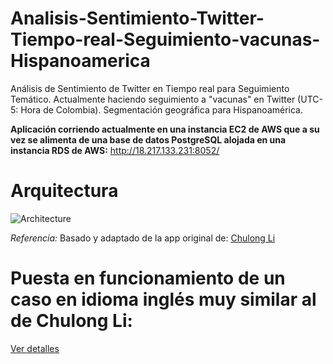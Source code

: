 # Analisis-Sentimiento-Twitter-Tiempo-real-Seguimiento-vacunas-Hispanoamerica
Análisis de Sentimiento de Twitter en Tiempo real para Seguimiento Temático. Actualmente haciendo seguimiento a "vacunas" en Twitter (UTC-5: Hora de Colombia). Segmentación geográfica para Hispanoamérica.

**Aplicación corriendo actualmente en una instancia EC2 de AWS que a su vez se alimenta de una base de datos PostgreSQL alojada en una instancia RDS de AWS:** http://18.217.133.231:8052/


# Arquitectura
![Architecture](https://raw.github.com/felipeescallon/Analisis-Sentimiento-Twitter-Tiempo-real-Seguimiento-vacunas-Hispanoamerica/main/imagen/Architecture.png)



*Referencia:*
Basado y adaptado de la app original de: [Chulong Li](https://github.com/Chulong-Li/Real-time-Sentiment-Tracking-on-Twitter-for-Brand-Improvement-and-Trend-Recognition)


# Puesta en funcionamiento de un caso en idioma inglés muy similar al de Chulong Li:
[Ver detalles](https://github.com/felipeescallon/TP_PruebaTecnica_CientificoDatos/blob/main/Optional_Case_NLP_Twitter_TP/twitter/DEF_Final_Optional_Case_NLP_Twitter_TP.ipynb)
